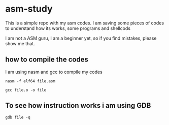 # asm-study

This is a simple repo with my asm codes.
I am saving some pieces of codes to understand how its works, some programs and shellcods

I am not a ASM guru, I am a beginner yet, so if you find mistakes, please show me that.

## how to compile the codes

I am using nasm and gcc to compile my codes

```
nasm -f elf64 file.asm

```

```
gcc file.o -o file

```

## To see how instruction works i am using GDB

```
gdb file -q

```

